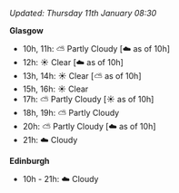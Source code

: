 *Updated: Thursday 11th January 08:30*

**Glasgow**

* 10h, 11h: :partly_sunny: Partly Cloudy [:cloud: as of 10h]
* 12h: :sunny: Clear [:cloud: as of 10h]
* 13h, 14h: :sunny: Clear [:partly_sunny: as of 10h]
* 15h, 16h: :sunny: Clear
* 17h: :partly_sunny: Partly Cloudy [:sunny: as of 10h]
* 18h, 19h: :partly_sunny: Partly Cloudy
* 20h: :partly_sunny: Partly Cloudy [:cloud: as of 10h]
* 21h: :cloud: Cloudy

**Edinburgh**

* 10h - 21h: :cloud: Cloudy
